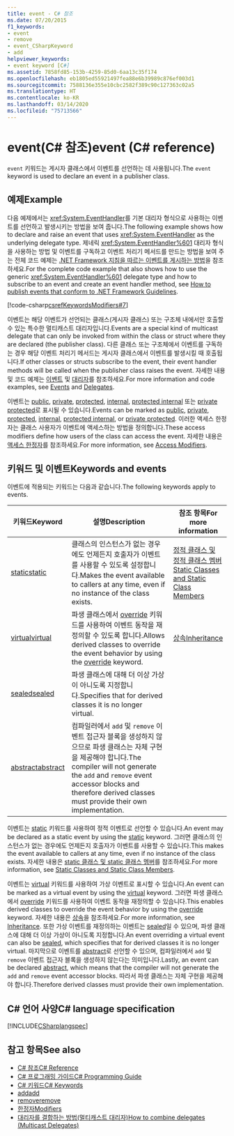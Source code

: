 ```yaml
---
title: event - C# 참조
ms.date: 07/20/2015
f1_keywords:
- event
- remove
- event_CSharpKeyword
- add
helpviewer_keywords:
- event keyword [C#]
ms.assetid: 7858fd85-153b-4259-85d0-6aa13c35f174
ms.openlocfilehash: eb1805ed55921497fea88e6b39989c876ef003d1
ms.sourcegitcommit: 7588136e355e10cbc2582f389c90c127363c02a5
ms.translationtype: HT
ms.contentlocale: ko-KR
ms.lasthandoff: 03/14/2020
ms.locfileid: "75713566"
---
```

# <a name="event-c-reference"></a><span data-ttu-id="9fb4b-102">event(C# 참조)</span><span class="sxs-lookup"><span data-stu-id="9fb4b-102">event (C# reference)</span></span>

<span data-ttu-id="9fb4b-103">`event` 키워드는 게시자 클래스에서 이벤트를 선언하는 데 사용됩니다.</span><span class="sxs-lookup"><span data-stu-id="9fb4b-103">The `event` keyword is used to declare an event in a publisher class.</span></span>

## <a name="example"></a><span data-ttu-id="9fb4b-104">예제</span><span class="sxs-lookup"><span data-stu-id="9fb4b-104">Example</span></span>

<span data-ttu-id="9fb4b-105">다음 예제에서는 <xref:System.EventHandler>를 기본 대리자 형식으로 사용하는 이벤트를 선언하고 발생시키는 방법을 보여 줍니다.</span><span class="sxs-lookup"><span data-stu-id="9fb4b-105">The following example shows how to declare and raise an event that uses <xref:System.EventHandler> as the underlying delegate type.</span></span> <span data-ttu-id="9fb4b-106">제네릭 <xref:System.EventHandler%601> 대리자 형식을 사용하는 방법 및 이벤트를 구독하고 이벤트 처리기 메서드를 만드는 방법을 보여 주는 전체 코드 예제는 [.NET Framework 지침을 따르는 이벤트를 게시하는 방법](../../programming-guide/events/how-to-publish-events-that-conform-to-net-framework-guidelines.md)을 참조하세요.</span><span class="sxs-lookup"><span data-stu-id="9fb4b-106">For the complete code example that also shows how to use the generic <xref:System.EventHandler%601> delegate type and how to subscribe to an event and create an event handler method, see [How to publish events that conform to .NET Framework Guidelines](../../programming-guide/events/how-to-publish-events-that-conform-to-net-framework-guidelines.md).</span></span>

[!code-csharp[csrefKeywordsModifiers#7](~/samples/snippets/csharp/VS_Snippets_VBCSharp/csrefKeywordsModifiers/CS/csrefKeywordsModifiers.cs#7)]

<span data-ttu-id="9fb4b-107">이벤트는 해당 이벤트가 선언되는 클래스(게시자 클래스) 또는 구조체 내에서만 호출할 수 있는 특수한 멀티캐스트 대리자입니다.</span><span class="sxs-lookup"><span data-stu-id="9fb4b-107">Events are a special kind of multicast delegate that can only be invoked from within the class or struct where they are declared (the publisher class).</span></span> <span data-ttu-id="9fb4b-108">다른 클래스 또는 구조체에서 이벤트를 구독하는 경우 해당 이벤트 처리기 메서드는 게시자 클래스에서 이벤트를 발생시킬 때 호출됩니다.</span><span class="sxs-lookup"><span data-stu-id="9fb4b-108">If other classes or structs subscribe to the event, their event handler methods will be called when the publisher class raises the event.</span></span> <span data-ttu-id="9fb4b-109">자세한 내용 및 코드 예제는 [이벤트](../../programming-guide/events/index.md) 및 [대리자](../../programming-guide/delegates/index.md)를 참조하세요.</span><span class="sxs-lookup"><span data-stu-id="9fb4b-109">For more information and code examples, see [Events](../../programming-guide/events/index.md) and [Delegates](../../programming-guide/delegates/index.md).</span></span>

<span data-ttu-id="9fb4b-110">이벤트는 [public](./public.md), [private](./private.md), [protected](./protected.md), [internal](./internal.md), [protected internal](./protected-internal.md) 또는 [private protected](./private-protected.md)로 표시될 수 있습니다.</span><span class="sxs-lookup"><span data-stu-id="9fb4b-110">Events can be marked as [public](./public.md), [private](./private.md), [protected](./protected.md), [internal](./internal.md), [protected internal](./protected-internal.md), or [private protected](./private-protected.md).</span></span> <span data-ttu-id="9fb4b-111">이러한 액세스 한정자는 클래스 사용자가 이벤트에 액세스하는 방법을 정의합니다.</span><span class="sxs-lookup"><span data-stu-id="9fb4b-111">These access modifiers define how users of the class can access the event.</span></span> <span data-ttu-id="9fb4b-112">자세한 내용은 [액세스 한정자](../../programming-guide/classes-and-structs/access-modifiers.md)를 참조하세요.</span><span class="sxs-lookup"><span data-stu-id="9fb4b-112">For more information, see [Access Modifiers](../../programming-guide/classes-and-structs/access-modifiers.md).</span></span>

## <a name="keywords-and-events"></a><span data-ttu-id="9fb4b-113">키워드 및 이벤트</span><span class="sxs-lookup"><span data-stu-id="9fb4b-113">Keywords and events</span></span>

<span data-ttu-id="9fb4b-114">이벤트에 적용되는 키워드는 다음과 같습니다.</span><span class="sxs-lookup"><span data-stu-id="9fb4b-114">The following keywords apply to events.</span></span>

|<span data-ttu-id="9fb4b-115">키워드</span><span class="sxs-lookup"><span data-stu-id="9fb4b-115">Keyword</span></span>|<span data-ttu-id="9fb4b-116">설명</span><span class="sxs-lookup"><span data-stu-id="9fb4b-116">Description</span></span>|<span data-ttu-id="9fb4b-117">참조 항목</span><span class="sxs-lookup"><span data-stu-id="9fb4b-117">For more information</span></span>|
|-------------|-----------------|--------------------------|
|[<span data-ttu-id="9fb4b-118">static</span><span class="sxs-lookup"><span data-stu-id="9fb4b-118">static</span></span>](./static.md)|<span data-ttu-id="9fb4b-119">클래스의 인스턴스가 없는 경우에도 언제든지 호출자가 이벤트를 사용할 수 있도록 설정합니다.</span><span class="sxs-lookup"><span data-stu-id="9fb4b-119">Makes the event available to callers at any time, even if no instance of the class exists.</span></span>|[<span data-ttu-id="9fb4b-120">정적 클래스 및 정적 클래스 멤버</span><span class="sxs-lookup"><span data-stu-id="9fb4b-120">Static Classes and Static Class Members</span></span>](../../programming-guide/classes-and-structs/static-classes-and-static-class-members.md)|
|[<span data-ttu-id="9fb4b-121">virtual</span><span class="sxs-lookup"><span data-stu-id="9fb4b-121">virtual</span></span>](./virtual.md)|<span data-ttu-id="9fb4b-122">파생 클래스에서 [override](./override.md) 키워드를 사용하여 이벤트 동작을 재정의할 수 있도록 합니다.</span><span class="sxs-lookup"><span data-stu-id="9fb4b-122">Allows derived classes to override the event behavior by using the [override](./override.md) keyword.</span></span>|[<span data-ttu-id="9fb4b-123">상속</span><span class="sxs-lookup"><span data-stu-id="9fb4b-123">Inheritance</span></span>](../../programming-guide/classes-and-structs/inheritance.md)|
|[<span data-ttu-id="9fb4b-124">sealed</span><span class="sxs-lookup"><span data-stu-id="9fb4b-124">sealed</span></span>](./sealed.md)|<span data-ttu-id="9fb4b-125">파생 클래스에 대해 더 이상 가상이 아니도록 지정합니다.</span><span class="sxs-lookup"><span data-stu-id="9fb4b-125">Specifies that for derived classes it is no longer virtual.</span></span>||
|[<span data-ttu-id="9fb4b-126">abstract</span><span class="sxs-lookup"><span data-stu-id="9fb4b-126">abstract</span></span>](./abstract.md)|<span data-ttu-id="9fb4b-127">컴파일러에서 `add` 및 `remove` 이벤트 접근자 블록을 생성하지 않으므로 파생 클래스는 자체 구현을 제공해야 합니다.</span><span class="sxs-lookup"><span data-stu-id="9fb4b-127">The compiler will not generate the `add` and `remove` event accessor blocks and therefore derived classes must provide their own implementation.</span></span>||

<span data-ttu-id="9fb4b-128">이벤트는 [static](./static.md) 키워드를 사용하여 정적 이벤트로 선언할 수 있습니다.</span><span class="sxs-lookup"><span data-stu-id="9fb4b-128">An event may be declared as a static event by using the [static](./static.md) keyword.</span></span> <span data-ttu-id="9fb4b-129">그러면 클래스의 인스턴스가 없는 경우에도 언제든지 호출자가 이벤트를 사용할 수 있습니다.</span><span class="sxs-lookup"><span data-stu-id="9fb4b-129">This makes the event available to callers at any time, even if no instance of the class exists.</span></span> <span data-ttu-id="9fb4b-130">자세한 내용은 [static 클래스 및 static 클래스 멤버](../../programming-guide/classes-and-structs/static-classes-and-static-class-members.md)를 참조하세요.</span><span class="sxs-lookup"><span data-stu-id="9fb4b-130">For more information, see [Static Classes and Static Class Members](../../programming-guide/classes-and-structs/static-classes-and-static-class-members.md).</span></span>

<span data-ttu-id="9fb4b-131">이벤트는 [virtual](./virtual.md) 키워드를 사용하여 가상 이벤트로 표시할 수 있습니다.</span><span class="sxs-lookup"><span data-stu-id="9fb4b-131">An event can be marked as a virtual event by using the [virtual](./virtual.md) keyword.</span></span> <span data-ttu-id="9fb4b-132">그러면 파생 클래스에서 [override](./override.md) 키워드를 사용하여 이벤트 동작을 재정의할 수 있습니다.</span><span class="sxs-lookup"><span data-stu-id="9fb4b-132">This enables derived classes to override the event behavior by using the [override](./override.md) keyword.</span></span> <span data-ttu-id="9fb4b-133">자세한 내용은 [상속](../../programming-guide/classes-and-structs/inheritance.md)을 참조하세요.</span><span class="sxs-lookup"><span data-stu-id="9fb4b-133">For more information, see [Inheritance](../../programming-guide/classes-and-structs/inheritance.md).</span></span> <span data-ttu-id="9fb4b-134">또한 가상 이벤트를 재정의하는 이벤트는 [sealed](./sealed.md)일 수 있으며, 파생 클래스에 대해 더 이상 가상이 아니도록 지정합니다.</span><span class="sxs-lookup"><span data-stu-id="9fb4b-134">An event overriding a virtual event can also be [sealed](./sealed.md), which specifies that for derived classes it is no longer virtual.</span></span> <span data-ttu-id="9fb4b-135">마지막으로 이벤트를 [abstract](./abstract.md)로 선언할 수 있으며, 컴파일러에서 `add` 및 `remove` 이벤트 접근자 블록을 생성하지 않는다는 의미입니다.</span><span class="sxs-lookup"><span data-stu-id="9fb4b-135">Lastly, an event can be declared [abstract](./abstract.md), which means that the compiler will not generate the `add` and `remove` event accessor blocks.</span></span> <span data-ttu-id="9fb4b-136">따라서 파생 클래스는 자체 구현을 제공해야 합니다.</span><span class="sxs-lookup"><span data-stu-id="9fb4b-136">Therefore derived classes must provide their own implementation.</span></span>

## <a name="c-language-specification"></a><span data-ttu-id="9fb4b-137">C# 언어 사양</span><span class="sxs-lookup"><span data-stu-id="9fb4b-137">C# language specification</span></span>

[!INCLUDE[CSharplangspec](~/includes/csharplangspec-md.md)]

## <a name="see-also"></a><span data-ttu-id="9fb4b-138">참고 항목</span><span class="sxs-lookup"><span data-stu-id="9fb4b-138">See also</span></span>

- [<span data-ttu-id="9fb4b-139">C# 참조</span><span class="sxs-lookup"><span data-stu-id="9fb4b-139">C# Reference</span></span>](../index.md)
- [<span data-ttu-id="9fb4b-140">C# 프로그래밍 가이드</span><span class="sxs-lookup"><span data-stu-id="9fb4b-140">C# Programming Guide</span></span>](../../programming-guide/index.md)
- [<span data-ttu-id="9fb4b-141">C# 키워드</span><span class="sxs-lookup"><span data-stu-id="9fb4b-141">C# Keywords</span></span>](./index.md)
- [<span data-ttu-id="9fb4b-142">add</span><span class="sxs-lookup"><span data-stu-id="9fb4b-142">add</span></span>](./add.md)
- [<span data-ttu-id="9fb4b-143">remove</span><span class="sxs-lookup"><span data-stu-id="9fb4b-143">remove</span></span>](./remove.md)
- [<span data-ttu-id="9fb4b-144">한정자</span><span class="sxs-lookup"><span data-stu-id="9fb4b-144">Modifiers</span></span>](index.md)
- [<span data-ttu-id="9fb4b-145">대리자를 결합하는 방법(멀티캐스트 대리자)</span><span class="sxs-lookup"><span data-stu-id="9fb4b-145">How to combine delegates (Multicast Delegates)</span></span>](../../programming-guide/delegates/how-to-combine-delegates-multicast-delegates.md)
